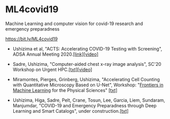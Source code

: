 ML4covid19
==========

Machine Learning and computer vision for covid-19 research and emergency preparadness

https://bit.ly/ML4covid19

-	Ushizima et al, "ACTS: Accelerating COVID-19 Testing with Screening", ADSA Annual Meeting 2020.[[link]](https://academicdatascience.org/adsa-meetings/annual-meeting)[[video]](youtube?)

-	Sadre, Ushizima, "Computer-aided chest x-ray image analysis", SC'20 Workshop on Urgent HPC.[[txt]](https://github.com/dani-lbnl/ML4covid19/blob/master/sadre)[[video]](https://drive.google.com/file/d/1PteMuiwOYoyf9p-5CpfGcm4lrvw8NCVR/view?usp=sharing)

-	Miramontes, Pierges, Grinberg, Ushizima, "Accelerating Cell Counting with Quantitative Microscopy Based on U-Net", Workshop: "[Frontiers in Machine Learning]( https://sites.research.uci.edu/frontiers-machine-learning/) for the Physical Sciences" [[txt]](https://github.com/dani-lbnl/ML4covid19/blob/master/miramontes)

-	Ushizima, Higa, Sadre, Pelt, Crane, Tosun, Lee, Garcia, Liem, Sundaram, Manjumdar, "COVID-19 and Emergency Preparadness through Deep Learning and Smart Catalogs", under construction.[[txt]](https://github.com/dani-lbnl/ML4covid19/blob/master/ushizima.md)
